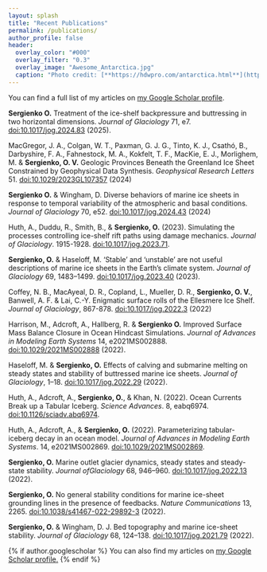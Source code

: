 ```yaml
---
layout: splash
title: "Recent Publications"
permalink: /publications/
author_profile: false
header:
  overlay_color: "#000"
  overlay_filter: "0.3"
  overlay_image: "Awesome_Antarctica.jpg"
  caption: "Photo credit: [**https://hdwpro.com/antarctica.html**](https://hdwpro.com/antarctica.html)"
---
```

  You can find a full list of my articles on <a href="https://scholar.google.com/citations?user=g2pWIEgAAAAJ&hl=en">my Google Scholar profile</a>.


**Sergienko O.** Treatment of the ice-shelf backpressure and buttressing in two horizontal dimensions.
*Journal of Glaciology* 71, e7. [doi:10.1017/jog.2024.83](https://doi.org/10.1017/jog.2024.83) (2025).

MacGregor, J. A., Colgan, W. T., Paxman, G. J. G., Tinto, K. J., Csathó, B., Darbyshire, F. A.,
Fahnestock, M. A., Kokfelt, T. F., MacKie, E. J., Morlighem, M. & **Sergienko, O. V.** Geologic
Provinces Beneath the Greenland Ice Sheet Constrained by Geophysical Data Synthesis. *Geophysical
Research Letters* 51. [doi:10.1029/2023GL107357](https://doi.org/doi:10.1029/2023GL107357) (2024)

**Sergienko O.** & Wingham, D. Diverse behaviors of marine ice sheets in response to temporal variability of the atmospheric and basal conditions. *Journal of Glaciology* 70, e52. [doi:10.1017/jog.2024.43](https://doi.org/10.1017/jog.2024.43) (2024)

Huth, A., Duddu, R., Smith, B., & **Sergienko, O.** (2023). Simulating the processes controlling ice-shelf rift paths using damage mechanics. *Journal of Glaciology*. 1915-1928. [doi:10.1017/jog.2023.71](https://doi.org/10.1017/jog.2023.71).

**Sergienko, O.** & Haseloff, M. ‘Stable’ and ‘unstable’ are not useful descriptions of marine ice sheets in the Earth’s climate system. *Journal of Glaciology* 69, 1483–1499. [doi:10.1017/jog.2023.40](https://doi.org/10.1017/jog.2023.40) (2023).

Coffey, N. B., MacAyeal, D. R., Copland, L., Mueller, D. R., **Sergienko, O. V.**, Banwell, A. F. &
Lai, C.-Y. Enigmatic surface rolls of the Ellesmere Ice Shelf. *Journal of Glaciology*, 867-878.
[doi:10.1017/jog.2022.3](https://doi.org/10.1017/jog.2022.3) (2022)

Harrison, M., Adcroft, A., Hallberg, R. & **Sergienko O.** Improved Surface Mass Balance Closure in
Ocean Hindcast Simulations. *Journal of Advances in Modeling Earth Systems* 14, e2021MS002888.
[doi:10.1029/2021MS002888](https://doi.org/10.1029/2021MS002888) (2022).

Haseloff, M. & **Sergienko, O.** Effects of calving and submarine melting on steady states and
stability of buttressed marine ice sheets. *Journal of Glaciology*, 1–18. [doi:10.1017/jog.2022.29](https://doi.org/10.1017/jog.2022.29) (2022).

Huth, A., Adcroft, A., **Sergienko, O.**, & Khan, N. (2022). Ocean Currents Break up a Tabular Iceberg. *Science Advances*. 8, eabq6974. [doi:10.1126/sciadv.abq6974](https://doi.org/10.1126/sciadv.abq6974).

Huth, A., Adcroft, A., & **Sergienko, O.** (2022). Parameterizing tabular-iceberg decay in an ocean model. *Journal of Advances in Modeling Earth Systems*. 14, e2021MS002869. [doi:10.1029/2021MS002869](https://doi.org/10.1029/2021MS002869).

**Sergienko, O.**  Marine outlet glacier dynamics, steady states and steady-state stability. *Journal ofGlaciology* 68, 946–960. [doi:10.1017/jog.2022.13](https://doi.org/10.1017/jog.2022.13) (2022).

**Sergienko, O.** No general stability conditions for marine ice-sheet grounding lines in the presence of feedbacks. *Nature Communications* 13, 2265. [doi:10.1038/s41467-022-29892-3](https://doi.org/10.1038/s41467-022-29892-3) (2022).

**Sergienko, O.** & Wingham, D. J. Bed topography and marine ice-sheet stability. *Journal of Glaciology* 68, 124–138. [doi:10.1017/jog.2021.79](https://doi.org/10.1017/jog.2021.79) (2022).

{% if author.googlescholar %}
  You can also find my articles on <u><a href="{{author.googlescholar}}">my Google Scholar profile</a>.</u>
{% endif %}

